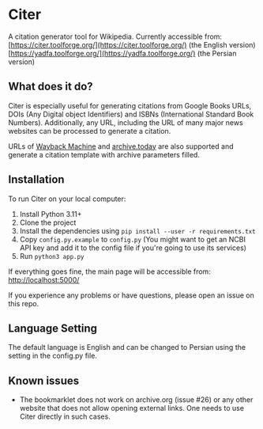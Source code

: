 # Citer

A citation generator tool for Wikipedia. Currently accessible from:\
[https://citer.toolforge.org/](https://citer.toolforge.org/) (the English version)\
[https://yadfa.toolforge.org/](https://yadfa.toolforge.org/) (the Persian version)

## What does it do?

Citer is especially useful for generating citations from Google Books URLs, DOIs (Any Digital object Identifiers) and ISBNs (International Standard Book Numbers).
Additionally, any URL, including the URL of many major news websites can be processed to generate a citation.

URLs of [Wayback Machine](https://en.wikipedia.org/wiki/Wayback_Machine) and [archive.today](https://archive.ph/) are also supported and generate a citation template with archive parameters filled.

## Installation

To run Citer on your local computer:

1. Install Python 3.11+
2. Clone the project
3. Install the dependencies using `pip install --user -r requirements.txt`
4. Copy `config.py.example` to `config.py` (You might want to get an NCBI API key and add it to the config file if you're going to use its services)
5. Run `python3 app.py`

If everything goes fine, the main page will be accessible from:\
    [http://localhost:5000/](http://localhost:5000/)

If you experience any problems or have questions, please open an issue on this repo.

## Language Setting
The default language is English and can be changed to Persian using the setting in the config.py file.


## Known issues
* The bookmarklet does not work on archive.org (issue #26) or any other website that does not allow opening external links. One needs to use Citer directly in such cases.

